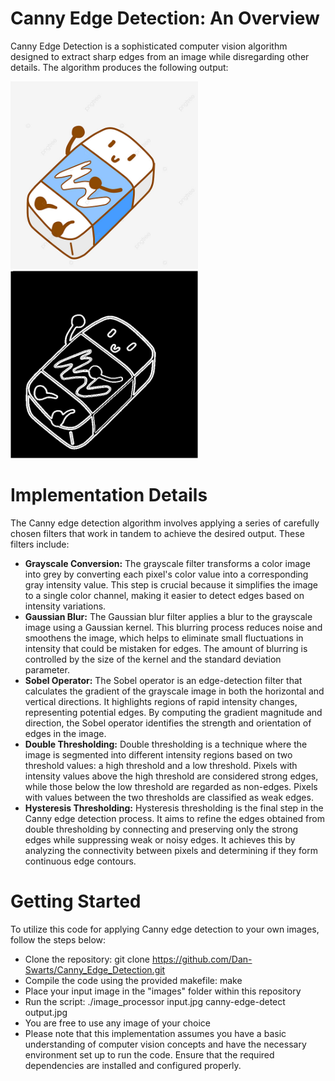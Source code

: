 # Canny Edge Detection: An Overview

Canny Edge Detection is a sophisticated computer vision algorithm designed to extract sharp edges from an image while disregarding other details. The algorithm produces the following output:

<div>
    <img src="readme_assets/input.jpg" alt="Input" width="300" height="300">
    <img src="readme_assets/output.jpg" alt="Output" width="300" height="300">
</div>

# Implementation Details

The Canny edge detection algorithm involves applying a series of carefully chosen filters that work in tandem to achieve the desired output. These filters include:

- **Grayscale Conversion:** The grayscale filter transforms a color image into grey by converting each pixel's color value into a corresponding gray intensity value. This step is crucial because it simplifies the image to a single color channel, making it easier to detect edges based on intensity variations.
- **Gaussian Blur:** The Gaussian blur filter applies a blur to the grayscale image using a Gaussian kernel. This blurring process reduces noise and smoothens the image, which helps to eliminate small fluctuations in intensity that could be mistaken for edges. The amount of blurring is controlled by the size of the kernel and the standard deviation parameter.
- **Sobel Operator:** The Sobel operator is an edge-detection filter that calculates the gradient of the grayscale image in both the horizontal and vertical directions. It highlights regions of rapid intensity changes, representing potential edges. By computing the gradient magnitude and direction, the Sobel operator identifies the strength and orientation of edges in the image.
- **Double Thresholding:** Double thresholding is a technique where the image is segmented into different intensity regions based on two threshold values: a high threshold and a low threshold. Pixels with intensity values above the high threshold are considered strong edges, while those below the low threshold are regarded as non-edges. Pixels with values between the two thresholds are classified as weak edges.
- **Hysteresis Thresholding:** Hysteresis thresholding is the final step in the Canny edge detection process. It aims to refine the edges obtained from double thresholding by connecting and preserving only the strong edges while suppressing weak or noisy edges. It achieves this by analyzing the connectivity between pixels and determining if they form continuous edge contours.

# Getting Started

To utilize this code for applying Canny edge detection to your own images, follow the steps below:

- Clone the repository: git clone https://github.com/Dan-Swarts/Canny_Edge_Detection.git
- Compile the code using the provided makefile: make
- Place your input image in the "images" folder within this repository
- Run the script: ./image_processor input.jpg canny-edge-detect output.jpg
- You are free to use any image of your choice
- Please note that this implementation assumes you have a basic understanding of computer vision concepts and have the necessary environment set up to run the code. Ensure that the required dependencies are installed and configured properly.